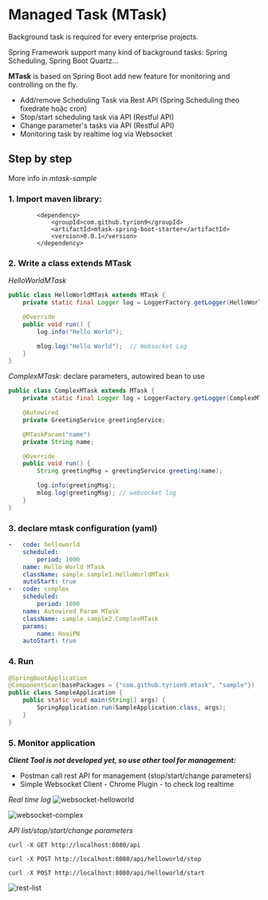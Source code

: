 # Managed Task (MTask)

Background task is required for every enterprise projects.

Spring Framework support many kind of background tasks: Spring Scheduling, Spring Boot Quartz...

**MTask** is based on Spring Boot add new feature for monitoring and controlling on the fly.
- Add/remove Scheduling Task via Rest API (Spring Scheduling theo fixedrate hoặc cron)
- Stop/start scheduling task via API (Restful API)
- Change parameter's tasks via API (Restful API) 
- Monitoring task by realtime log via Websocket

## Step by step
More info in *mtask-sample* 
### 1. Import maven library:
```maven
        <dependency>
            <groupId>com.github.tyrion9</groupId>
            <artifactId>mtask-spring-boot-starter</artifactId>
            <version>0.0.1</version>
        </dependency>
```

### 2. Write a class extends MTask

*HelloWorldMTask*
```java
public class HelloWorldMTask extends MTask {
    private static final Logger log = LoggerFactory.getLogger(HelloWorldMTask.class);

    @Override
    public void run() {
        log.info("Hello World"); 

        mlog.log("Hello World");  // Websocket Log
    }
}
```

*ComplexMTask*: declare parameters, autowired bean to use
```java
public class ComplexMTask extends MTask {
    private static final Logger log = LoggerFactory.getLogger(ComplexMTask.class);

    @Autowired
    private GreetingService greetingService;

    @MTaskParam("name")
    private String name;

    @Override
    public void run() {
        String greetingMsg = greetingService.greeting(name);

        log.info(greetingMsg);
        mlog.log(greetingMsg); // websocket log
    }
}
```

### 3. declare mtask configuration (yaml)
```yaml
-   code: helloworld
    scheduled:
        period: 1000
    name: Hello World MTask
    className: sample.sample1.HelloWorldMTask
    autoStart: true
-   code: complex
    scheduled:
        period: 1000
    name: Autowired Param MTask
    className: sample.sample2.ComplexMTask
    params:
        name: HoaiPN
    autoStart: true

```

### 4. Run
```java
@SpringBootApplication
@ComponentScan(basePackages = {"com.github.tyrion9.mtask", "sample"})
public class SampleApplication {
    public static void main(String[] args) {
        SpringApplication.run(SampleApplication.class, args);
    }
}
```

### 5. Monitor application
***Client Tool is not developed yet, so use other tool for management:***
 - Postman call rest API for management (stop/start/change parameters)
 - Simple Websocket Client - Chrome Plugin - to check log realtime
 
*Real time log*
![websocket-helloworld](https://user-images.githubusercontent.com/30858651/52554017-1d77e400-2e18-11e9-921d-87245e5ba8e8.PNG)

![websocket-complex](https://user-images.githubusercontent.com/30858651/52554019-1e107a80-2e18-11e9-930e-fc9840df071a.PNG)

*API list/stop/start/change parameters*
```
curl -X GET http://localhost:8080/api

curl -X POST http://localhost:8080/api/helloworld/stop

curl -X POST http://localhost:8080/api/helloworld/start
```
![rest-list](https://user-images.githubusercontent.com/30858651/52554018-1e107a80-2e18-11e9-902b-68365652043b.PNG)
